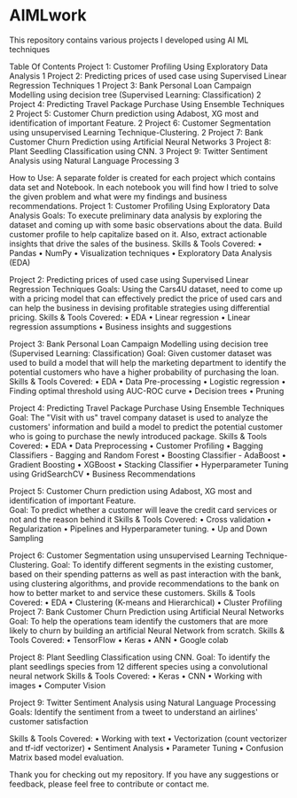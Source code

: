 # AIMLwork
This repository contains various projects I developed using AI ML  techniques

Table Of Contents
Project 1: Customer Profiling Using Exploratory Data Analysis	1
Project 2: Predicting prices of used case using Supervised Linear Regression Techniques	1
Project 3: Bank Personal Loan Campaign Modelling using decision tree (Supervised Learning: Classification)	2
Project 4: Predicting Travel Package Purchase Using Ensemble Techniques	2
Project 5: Customer Churn prediction using Adabost, XG most and identification of important Feature.	2
Project 6: Customer Segmentation using unsupervised Learning Technique-Clustering.	2
Project 7: Bank Customer Churn Prediction using Artificial Neural Networks	3
Project 8: Plant Seedling Classification using CNN.	3
Project 9: Twitter Sentiment Analysis using Natural Language Processing	3

 How to Use:
A separate folder is created for each project which contains data set and Notebook. In each notebook you will find how I tried to solve the given problem and what were my findings and business recommendations.
Project 1: Customer Profiling Using Exploratory Data Analysis 
Goals: To execute preliminary data analysis by exploring the dataset and coming up with some basic observations about the data. Build customer profile to help capitalize based on it. Also, extract actionable insights that drive the sales of the business.
Skills & Tools Covered:
•	Pandas
•	NumPy
•	Visualization techniques
•	Exploratory Data Analysis (EDA)

Project 2: Predicting prices of used case using Supervised Linear Regression Techniques 
Goals: Using the Cars4U dataset, need to come up with a pricing model that can effectively predict the price of used cars and can help the business in devising profitable strategies using differential pricing.
Skills & Tools Covered:
•	EDA
•	Linear regression
•	Linear regression assumptions
•	Business insights and suggestions

Project 3: Bank Personal Loan Campaign Modelling using decision tree (Supervised Learning: Classification)
Goal: Given customer dataset was used to build a model that will help the marketing department to identify the potential customers who have a higher probability of purchasing the loan.
Skills & Tools Covered:
•	EDA
•	Data Pre-processing
•	Logistic regression
•	Finding optimal threshold using AUC-ROC curve
•	Decision trees
•	Pruning

Project 4: Predicting Travel Package Purchase Using Ensemble Techniques
Goal: The "Visit with us" travel company dataset is used to analyze the customers' information and build a model to predict the potential customer who is going to purchase the newly introduced package.
Skills & Tools Covered:
•	EDA
•	Data Preprocessing
•	Customer Profiling
•	Bagging Classifiers - Bagging and Random Forest
•	Boosting Classifier - AdaBoost
•	Gradient Boosting
•	XGBoost
•	Stacking Classifier
•	Hyperparameter Tuning using GridSearchCV
•	Business Recommendations

Project 5: Customer Churn prediction using Adabost, XG most and identification of important Feature.  
Goal: To predict whether a customer will leave the credit card services or not and the reason behind it
Skills & Tools Covered:
•	Cross validation
•	Regularization
•	Pipelines and Hyperparameter tuning.
•	Up and Down Sampling

Project 6: Customer Segmentation using unsupervised Learning Technique-Clustering.
Goal: To identify different segments in the existing customer, based on their spending patterns as well as past interaction with the bank, using clustering algorithms, and provide recommendations to the bank on how to better market to and service these customers.
Skills & Tools Covered:
•	EDA
•	Clustering (K-means and Hierarchical)
•	Cluster Profiling
Project 7: Bank Customer Churn Prediction using Artificial Neural Networks
Goal: To help the operations team identify the customers that are more likely to churn by building an artificial Neural Network from scratch.
Skills & Tools Covered:
•	TensorFlow
•	Keras
•	ANN
•	Google colab

Project 8: Plant Seedling Classification using CNN. 
Goal: To identify the plant seedlings species from 12 different species using a convolutional neural network
Skills & Tools Covered:
•	Keras
•	CNN
•	Working with images 
•	Computer Vision 

Project 9: Twitter Sentiment Analysis using Natural Language Processing
Goals: Identify the sentiment from a tweet to understand an airlines' customer satisfaction

Skills & Tools Covered:
•	Working with text
•	Vectorization (count vectorizer and tf-idf vectorizer)
•	Sentiment Analysis 
•	Parameter Tuning 
•	Confusion Matrix based model evaluation.

Thank you for checking out my repository. If you have any suggestions or feedback, please feel free to contribute or contact me.
